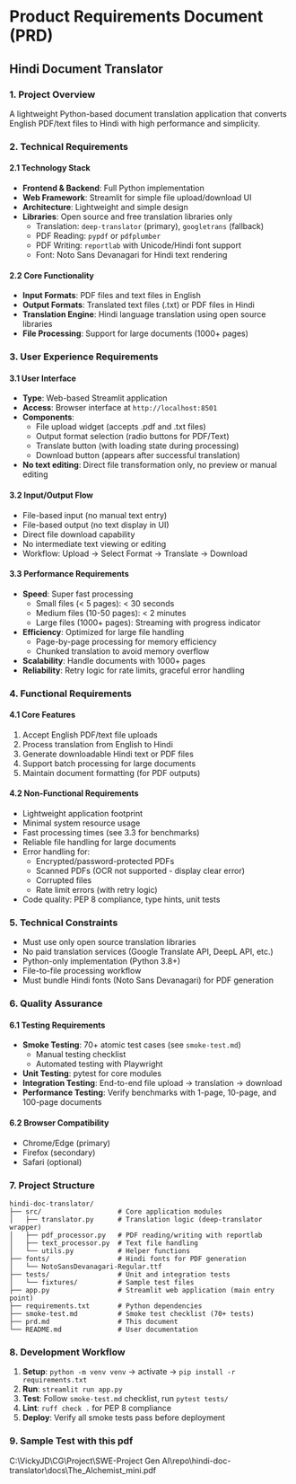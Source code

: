 # Product Requirements Document (PRD)
## Hindi Document Translator

### 1. Project Overview
A lightweight Python-based document translation application that converts English PDF/text files to Hindi with high performance and simplicity.

### 2. Technical Requirements

#### 2.1 Technology Stack
- **Frontend & Backend**: Full Python implementation
- **Web Framework**: Streamlit for simple file upload/download UI
- **Architecture**: Lightweight and simple design
- **Libraries**: Open source and free translation libraries only
  - Translation: `deep-translator` (primary), `googletrans` (fallback)
  - PDF Reading: `pypdf` or `pdfplumber`
  - PDF Writing: `reportlab` with Unicode/Hindi font support
  - Font: Noto Sans Devanagari for Hindi text rendering

#### 2.2 Core Functionality
- **Input Formats**: PDF files and text files in English
- **Output Formats**: Translated text files (.txt) or PDF files in Hindi
- **Translation Engine**: Hindi language translation using open source libraries
- **File Processing**: Support for large documents (1000+ pages)

### 3. User Experience Requirements

#### 3.1 User Interface
- **Type**: Web-based Streamlit application
- **Access**: Browser interface at `http://localhost:8501`
- **Components**:
  - File upload widget (accepts .pdf and .txt files)
  - Output format selection (radio buttons for PDF/Text)
  - Translate button (with loading state during processing)
  - Download button (appears after successful translation)
- **No text editing**: Direct file transformation only, no preview or manual editing

#### 3.2 Input/Output Flow
- File-based input (no manual text entry)
- File-based output (no text display in UI)
- Direct file download capability
- No intermediate text viewing or editing
- Workflow: Upload → Select Format → Translate → Download

#### 3.3 Performance Requirements
- **Speed**: Super fast processing
  - Small files (< 5 pages): < 30 seconds
  - Medium files (10-50 pages): < 2 minutes
  - Large files (1000+ pages): Streaming with progress indicator
- **Efficiency**: Optimized for large file handling
  - Page-by-page processing for memory efficiency
  - Chunked translation to avoid memory overflow
- **Scalability**: Handle documents with 1000+ pages
- **Reliability**: Retry logic for rate limits, graceful error handling

### 4. Functional Requirements

#### 4.1 Core Features
1. Accept English PDF/text file uploads
2. Process translation from English to Hindi
3. Generate downloadable Hindi text or PDF files
4. Support batch processing for large documents
5. Maintain document formatting (for PDF outputs)

#### 4.2 Non-Functional Requirements
- Lightweight application footprint
- Minimal system resource usage
- Fast processing times (see 3.3 for benchmarks)
- Reliable file handling for large documents
- Error handling for:
  - Encrypted/password-protected PDFs
  - Scanned PDFs (OCR not supported - display clear error)
  - Corrupted files
  - Rate limit errors (with retry logic)
- Code quality: PEP 8 compliance, type hints, unit tests

### 5. Technical Constraints
- Must use only open source translation libraries
- No paid translation services (Google Translate API, DeepL API, etc.)
- Python-only implementation (Python 3.8+)
- File-to-file processing workflow
- Must bundle Hindi fonts (Noto Sans Devanagari) for PDF generation

### 6. Quality Assurance

#### 6.1 Testing Requirements
- **Smoke Testing**: 70+ atomic test cases (see `smoke-test.md`)
  - Manual testing checklist
  - Automated testing with Playwright
- **Unit Testing**: pytest for core modules
- **Integration Testing**: End-to-end file upload → translation → download
- **Performance Testing**: Verify benchmarks with 1-page, 10-page, and 100-page documents

#### 6.2 Browser Compatibility
- Chrome/Edge (primary)
- Firefox (secondary)
- Safari (optional)

### 7. Project Structure
```
hindi-doc-translator/
├── src/                   # Core application modules
│   ├── translator.py      # Translation logic (deep-translator wrapper)
│   ├── pdf_processor.py   # PDF reading/writing with reportlab
│   ├── text_processor.py  # Text file handling
│   └── utils.py           # Helper functions
├── fonts/                 # Hindi fonts for PDF generation
│   └── NotoSansDevanagari-Regular.ttf
├── tests/                 # Unit and integration tests
│   └── fixtures/          # Sample test files
├── app.py                 # Streamlit web application (main entry point)
├── requirements.txt       # Python dependencies
├── smoke-test.md          # Smoke test checklist (70+ tests)
├── prd.md                 # This document
└── README.md              # User documentation
```

### 8. Development Workflow
1. **Setup**: `python -m venv venv` → activate → `pip install -r requirements.txt`
2. **Run**: `streamlit run app.py`
3. **Test**: Follow `smoke-test.md` checklist, run `pytest tests/`
4. **Lint**: `ruff check .` for PEP 8 compliance
5. **Deploy**: Verify all smoke tests pass before deployment


### 9. Sample Test with this pdf
C:\VickyJD\CG\Project\SWE-Project Gen AI\repo\hindi-doc-translator\docs\The_Alchemist_mini.pdf